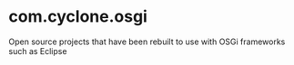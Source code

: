 # com.cyclone.osgi
Open source projects that have been rebuilt to use with OSGi frameworks such as Eclipse
